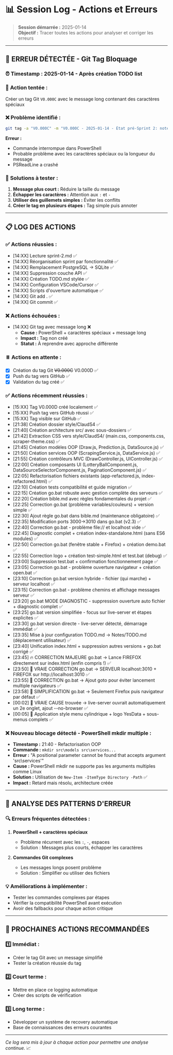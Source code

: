 # 📊 Session Log - Actions et Erreurs

> **Session démarrée :** 2025-01-14  
> **Objectif :** Tracer toutes les actions pour analyser et corriger les erreurs

---

## 🔴 **ERREUR DÉTECTÉE - Git Tag Bloquage**

### ⏰ **Timestamp :** 2025-01-14 - Après création TODO list

### 🎯 **Action tentée :**
Créer un tag Git `V0.000C` avec le message long contenant des caractères spéciaux

### ❌ **Problème identifié :**
```bash
git tag -a "V0.000C" -m "V0.000C - 2025-01-14 - État pré-Sprint 2: note plus modulaire - TODO list - go.bat - Architecture simplifiée SQLite direct"
```

**Erreur :** 
- Commande interrompue dans PowerShell
- Probable problème avec les caractères spéciaux ou la longueur du message
- PSReadLine a crashé

### 🔧 **Solutions à tester :**
1. **Message plus court :** Réduire la taille du message
2. **Échapper les caractères :** Attention aux `:` et `-`
3. **Utiliser des guillemets simples :** Éviter les conflits
4. **Créer le tag en plusieurs étapes :** Tag simple puis annoter

---

## 📋 **LOG DES ACTIONS**

### ✅ **Actions réussies :**
- [14:XX] Lecture sprint-2.md ✅
- [14:XX] Réorganisation sprint par fonctionnalité ✅
- [14:XX] Remplacement PostgreSQL → SQLite ✅
- [14:XX] Suppression couche API ✅
- [14:XX] Création TODO.md stylée ✅
- [14:XX] Configuration VSCode/Cursor ✅
- [14:XX] Scripts d'ouverture automatique ✅
- [14:XX] Git add . ✅
- [14:XX] Git commit ✅

### ❌ **Actions échouées :**
- [14:XX] Git tag avec message long ❌
  - **Cause :** PowerShell + caractères spéciaux + message long
  - **Impact :** Tag non créé
  - **Statut :** À reprendre avec approche différente

### ⏸️ **Actions en attente :**
- [x] Création du tag Git ~~V0.000C~~ V0.000D ✅
- [x] Push du tag vers GitHub ✅
- [x] Validation du tag créé ✅

### ✅ **Actions récemment réussies :**
- [15:XX] Tag V0.000D créé localement ✅
- [15:XX] Push tag vers GitHub réussi ✅
- [15:XX] Tag visible sur GitHub ✅
- [21:38] Création dossier style/ClaudS4 ✅
- [21:40] Création architecture src/ avec sous-dossiers ✅
- [21:42] Extraction CSS vers style/ClaudS4/ (main.css, components.css, scraper-theme.css) ✅
- [21:45] Création modèles OOP (Draw.js, Prediction.js, DataSource.js) ✅
- [21:50] Création services OOP (ScrapingService.js, DataService.js) ✅
- [21:55] Création contrôleurs MVC (DrawController.js, UIController.js) ✅
- [22:00] Création composants UI (LotteryBallComponent.js, DataSourceSelectorComponent.js, PaginationComponent.js) ✅
- [22:05] Refactorisation fichiers existants (app-refactored.js, index-refactored.html) ✅
- [22:10] Création tests compatibilité et guide migration ✅
- [22:15] Création go.bat robuste avec gestion complète des serveurs ✅
- [22:20] Création bible.md avec règles fondamentales du projet ✅
- [22:25] Correction go.bat (problème variables/couleurs) + version simple ✅
- [22:30] Ajout règle go.bat dans bible.md (maintenance obligatoire) ✅
- [22:35] Modification ports 3000→3010 dans go.bat (v2.3) ✅
- [22:40] Correction go.bat - problème file:// et localhost vide ✅
- [22:45] Diagnostic complet + création index-standalone.html (sans ES6 modules) ✅
- [22:50] Correction go.bat (fenêtre stable + Firefox) + création demo.bat ✅
- [22:55] Correction logo + création test-simple.html et test.bat (debug) ✅
- [23:00] Suppression test.bat + confirmation fonctionnement page ✅
- [23:05] Correction go.bat - problème ouverture navigateur + création open.bat ✅
- [23:10] Correction go.bat version hybride - fichier (qui marche) + serveur localhost ✅
- [23:15] Correction go.bat - problème chemins et affichage messages serveur ✅
- [23:20] go.bat MODE DIAGNOSTIC - suppression ouverture auto fichier + diagnostic complet ✅
- [23:25] go.bat version simplifiée - focus sur live-server et étapes explicites ✅
- [23:30] go.bat version directe - live-server détecté, démarrage immédiat ✅
- [23:35] Mise à jour configuration TODO.md → Notes/TODO.md (déplacement utilisateur) ✅
- [23:40] Unification index.html + suppression autres versions + go.bat corrigé ✅
- [23:45] 🔥 CORRECTION MAJEURE go.bat → Lance FIREFOX directement sur index.html (enfin compris !) ✅
- [23:50] 🎯 VRAIE CORRECTION go.bat → SERVEUR localhost:3010 + FIREFOX sur http://localhost:3010 ✅
- [23:55] 🐛 CORRECTION go.bat → Ajout goto pour éviter lancement multiple navigateurs ✅
- [23:58] 🎯 SIMPLIFICATION go.bat → Seulement Firefox puis navigateur par défaut ✅
- [00:02] 🐛 VRAIE CAUSE trouvée → live-server ouvrait automatiquement un 2e onglet, ajout --no-browser ✅
- [00:05] 🎨 Application style menu cylindrique + logo YesData + sous-menus complets ✅

### ❌ **Nouveau blocage détecté - PowerShell mkdir multiple :**
- **Timestamp :** 21:40 - Refactorisation OOP
- **Commande :** `mkdir src\models src\services...` 
- **Erreur :** "A positional parameter cannot be found that accepts argument 'src\services'"
- **Cause :** PowerShell mkdir ne supporte pas les arguments multiples comme Linux
- **Solution :** Utilisation de `New-Item -ItemType Directory -Path` ✅
- **Impact :** Retard mais résolu, architecture créée

---

## 🧠 **ANALYSE DES PATTERNS D'ERREUR**

### 🔍 **Erreurs fréquentes détectées :**
1. **PowerShell + caractères spéciaux** 
   - Problème récurrent avec les `:`, `-`, espaces
   - Solution : Messages plus courts, échapper les caractères

2. **Commandes Git complexes**
   - Les messages longs posent problème
   - Solution : Simplifier ou utiliser des fichiers

### 💡 **Améliorations à implémenter :**
- Tester les commandes complexes par étapes
- Vérifier la compatibilité PowerShell avant exécution
- Avoir des fallbacks pour chaque action critique

---

## 🎯 **PROCHAINES ACTIONS RECOMMANDÉES**

### 1️⃣ **Immédiat :**
- Créer le tag Git avec un message simplifié
- Tester la création réussie du tag

### 2️⃣ **Court terme :**
- Mettre en place ce logging automatique
- Créer des scripts de vérification

### 3️⃣ **Long terme :**
- Développer un système de recovery automatique
- Base de connaissances des erreurs courantes

---

*Ce log sera mis à jour à chaque action pour permettre une analyse continue.* 📈